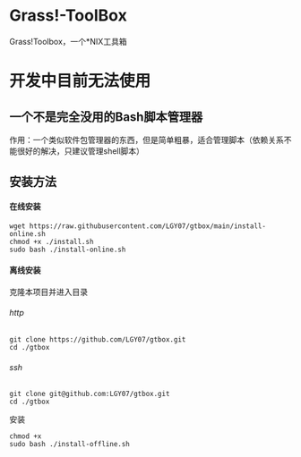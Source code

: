 # Grass!-ToolBox
Grass!Toolbox，一个*NIX工具箱
# 开发中目前无法使用
## 一个不是完全没用的Bash脚本管理器
作用：一个类似软件包管理器的东西，但是简单粗暴，适合管理脚本（依赖关系不能很好的解决，只建议管理shell脚本）
## 安装方法
#### 在线安装
```
wget https://raw.githubusercontent.com/LGY07/gtbox/main/install-online.sh
chmod +x ./install.sh
sudo bash ./install-online.sh
```
#### 离线安装
克隆本项目并进入目录
###### http
```
git clone https://github.com/LGY07/gtbox.git
cd ./gtbox
```
###### ssh
```
git clone git@github.com:LGY07/gtbox.git
cd ./gtbox
```
安装
```
chmod +x
sudo bash ./install-offline.sh
```
